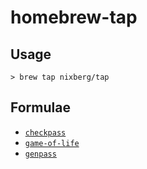 # homebrew-tap

## Usage

```console
> brew tap nixberg/tap
```

## Formulae

* [`checkpass`](https://github.com/nixberg/checkpass-swift)
* [`game-of-life`](https://github.com/nixberg/game-of-life-swift)
* [`genpass`](https://github.com/nixberg/genpass-swift)
